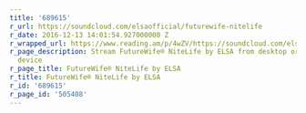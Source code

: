 ```yaml
---
title: '689615'
r_url: https://soundcloud.com/elsaofficial/futurewife-nitelife
r_date: 2016-12-13 14:01:54.927000000 Z
r_wrapped_url: https://www.reading.am/p/4wZV/https://soundcloud.com/elsaofficial/futurewife-nitelife
r_page_description: Stream FutureWife® NiteLife by ELSA from desktop or your mobile
  device
r_page_title: FutureWife® NiteLife by ELSA
r_title: FutureWife® NiteLife by ELSA
r_id: '689615'
r_page_id: '505408'
---
```


